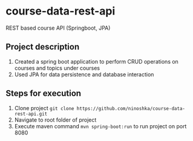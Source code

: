 # course-data-rest-api
REST based course API (Springboot, JPA)

## Project description
1. Created a spring boot application to perform CRUD operations on courses and topics under courses
2. Used JPA for data persistence and database interaction

## Steps for execution
1. Clone project `git clone https://github.com/ninoshka/course-data-rest-api.git`
2. Navigate to root folder of project
3. Execute maven command `mvn spring-boot:run` to run project on port 8080 

